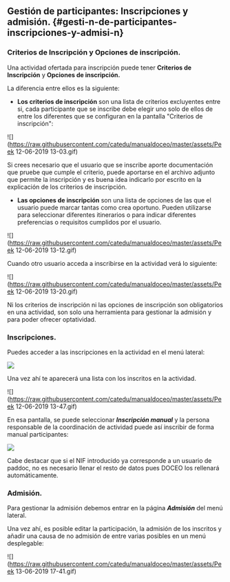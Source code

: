 ## Gestión de participantes: Inscripciones y admisión. {#gesti-n-de-participantes-inscripciones-y-admisi-n}

### Criterios de Inscripción y Opciones de inscripción.

Una actividad ofertada para inscripción puede tener **Criterios de Inscripción** y **Opciones de inscripción.**

La diferencia entre ellos es la siguiente:

* **Los criterios de inscripción** son una lista de criterios excluyentes entre si, cada participante que se inscribe debe elegir uno solo de ellos de entre los diferentes que se configuran en la pantalla "Criterios de inscripción":

![](https://raw.githubusercontent.com/catedu/manualdoceo/master/assets/Peek 12-06-2019 13-03.gif)

Si crees necesario que el usuario que se inscribe aporte documentación que pruebe que cumple el criterio, puede aportarse en el archivo adjunto que permite la inscripción y es buena idea indicarlo por escrito en la explicación de los criterios de inscripción.

* **Las opciones de inscripción** son una lista de opciones de las que el usuario puede marcar tantas como crea oportuno. Pueden utilizarse para seleccionar diferentes itinerarios o para indicar diferentes preferencias o requisitos cumplidos por el usuario.

![](https://raw.githubusercontent.com/catedu/manualdoceo/master/assets/Peek 12-06-2019 13-12.gif)

Cuando otro usuario acceda a inscribirse en la actividad verá lo siguiente:

![](https://raw.githubusercontent.com/catedu/manualdoceo/master/assets/Peek 12-06-2019 13-20.gif)

Ni los criterios de inscripción ni las opciones de inscripción son obligatorios en una actividad, son solo una herramienta para gestionar la admisión y para poder ofrecer optatividad.

### Inscripciones.    

Puedes acceder a las inscripciones en la actividad en el menú lateral:

![](https://raw.githubusercontent.com/catedu/manualdoceo/master/assets/Selección_727.png)

Una vez ahí te aparecerá una lista con los inscritos en la actividad.

![](https://raw.githubusercontent.com/catedu/manualdoceo/master/assets/Peek 12-06-2019 13-47.gif)

En esa pantalla, se puede seleccionar _**Inscripción manual**_ y la persona responsable de la coordinación de actividad puede así inscribir de forma manual participantes:

![](https://raw.githubusercontent.com/catedu/manualdoceo/master/assets/Selección_729.png)

Cabe destacar que si el NIF introducido ya corresponde a un usuario de paddoc, no es necesario llenar el resto de datos pues DOCEO los rellenará automáticamente. 

### Admisión.

Para gestionar la admisión debemos entrar en la página **_Admisión_** del menú lateral.

Una vez ahí, es posible editar la participación, la admisión de los inscritos y añadir una causa de no admisión de entre varias posibles en un menú desplegable:

![](https://raw.githubusercontent.com/catedu/manualdoceo/master/assets/Peek 13-06-2019 17-41.gif)
